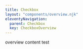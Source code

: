 ```yaml
---
title: Checkbox
layout: "components/overview.njk"
eleventyNavigation:
  parent: Checkbox
  key: CheckboxOverview
---
```


overview content
test